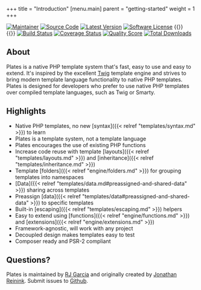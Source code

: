 +++
title = "Introduction"
[menu.main]
parent = "getting-started"
weight = 1
+++

[![Maintainer](http://img.shields.io/badge/maintainer-@ragboyjr-blue.svg?style=flat-square)](https://twitter.com/reinink)
[![Source Code](http://img.shields.io/badge/source-league/plates-blue.svg?style=flat-square)](https://github.com/thephpleague/plates)
[![Latest Version](https://img.shields.io/github/release/thephpleague/plates.svg?style=flat-square)](https://github.com/thephpleague/plates/releases)
[![Software License](https://img.shields.io/badge/license-MIT-brightgreen.svg?style=flat-square)](https://github.com/thephpleague/plates/blob/master/LICENSE)
{{<html>}}<br/>{{</html>}}
[![Build Status](https://img.shields.io/github/workflow/status/thephpleague/plates/PHP/v3?style=flat-square)](https://github.com/thephpleague/plates/actions?query=workflow%3APHP+branch%3Av3)
[![Coverage Status](https://img.shields.io/scrutinizer/coverage/g/thephpleague/plates.svg?style=flat-square)](https://scrutinizer-ci.com/g/thephpleague/plates/code-structure)
[![Quality Score](https://img.shields.io/scrutinizer/g/thephpleague/plates.svg?style=flat-square)](https://scrutinizer-ci.com/g/thephpleague/plates)
[![Total Downloads](https://img.shields.io/packagist/dt/league/plates.svg?style=flat-square)](https://packagist.org/packages/league/plates)

## About

Plates is a native PHP template system that's fast, easy to use and easy to extend. It's inspired by the excellent [Twig](http://twig.sensiolabs.org/) template engine and strives to bring modern template language functionality to native PHP templates. Plates is designed for developers who prefer to use native PHP templates over compiled template languages, such as Twig or Smarty.

## Highlights

- Native PHP templates, no new [syntax]({{< relref "templates/syntax.md" >}}) to learn
- Plates is a template system, not a template language
- Plates encourages the use of existing PHP functions
- Increase code reuse with template [layouts]({{< relref "templates/layouts.md" >}}) and [inheritance]({{< relref "templates/inheritance.md" >}})
- Template [folders]({{< relref "engine/folders.md" >}}) for grouping templates into namespaces
- [Data]({{< relref "templates/data.md#preassigned-and-shared-data" >}}) sharing across templates
- Preassign [data]({{< relref "templates/data#preassigned-and-shared-data" >}}) to specific templates
- Built-in [escaping]({{< relref "templates/escaping.md" >}}) helpers
- Easy to extend using [functions]({{< relref "engine/functions.md" >}}) and [extensions]({{< relref "engine/extensions.md" >}})
- Framework-agnostic, will work with any project
- Decoupled design makes templates easy to test
- Composer ready and PSR-2 compliant

## Questions?

Plates is maintained by [RJ Garcia](https://twitter.com/ragboyjr) and originally created by [Jonathan Reinink](https://twitter.com/reinink). Submit issues to [Github](https://github.com/thephpleague/plates/issues).
